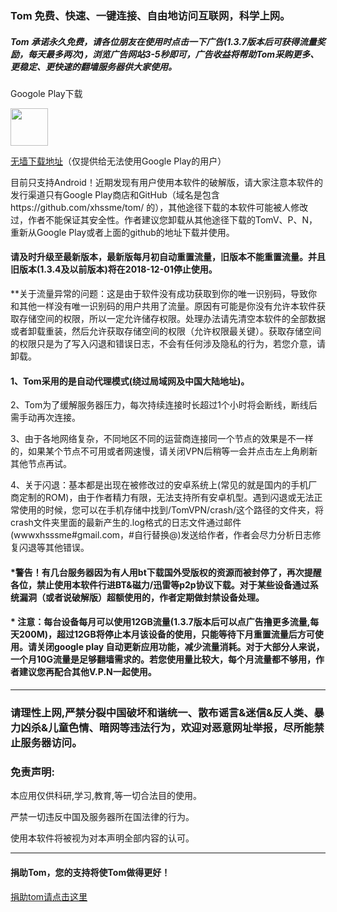 ### Tom 免费、快速、一键连接、自由地访问互联网，科学上网。

##### Tom 承诺永久免费，请各位朋友在使用时点击一下广告(1.3.7版本后可获得流量奖励，每天最多两次)，浏览广告网站3-5秒即可，广告收益将帮助Tom采购更多、更稳定、更快速的翻墙服务器供大家使用。

Googole Play下载

<a href="https://play.google.com/store/apps/details?id=me.xhss.tomvpn" rel="nofollow"><img src="https://camo.githubusercontent.com/bdaf711a93d64d0bb5e5abfc346a8b84ea47f164/68747470733a2f2f706c61792e676f6f676c652e636f6d2f696e746c2f656e5f75732f6261646765732f696d616765732f67656e657269632f656e2d706c61792d62616467652e706e67" height="60" data-canonical-src="https://play.google.com/intl/en_us/badges/images/generic/en-play-badge.png" style="max-width:100%;"></a>

[无墙下载地址](https://github.com/xhssme/tom/raw/master/tomvpn1.3.7.apk "无墙下载地址")（仅提供给无法使用Google Play的用户）

目前只支持Android！近期发现有用户使用本软件的破解版，请大家注意本软件的发行渠道只有Google Play商店和GitHub（域名是包含https://github.com/xhssme/tom/  的），其他途径下载的本软件可能被人修改过，作者不能保证其安全性。作者建议您卸载从其他途径下载的TomV、P、N，重新从Google Play或者上面的github的地址下载并使用。

#### 请及时升级至最新版本，最新版每月初自动重置流量，旧版本不能重置流量。并且旧版本(1.3.4及以前版本)将在2018-12-01停止使用。

**关于流量异常的问题：这是由于软件没有成功获取到你的唯一识别码，导致你和其他一样没有唯一识别码的用户共用了流量。原因有可能是你没有允许本软件获取存储空间的权限，所以一定允许储存权限。处理办法请先清空本软件的全部数据或者卸载重装，然后允许获取存储空间的权限（允许权限最关键）。获取存储空间的权限只是为了写入闪退和错误日志，不会有任何涉及隐私的行为，若您介意，请卸载。

#### 1、Tom采用的是自动代理模式(绕过局域网及中国大陆地址)。

2、Tom为了缓解服务器压力，每次持续连接时长超过1个小时将会断线，断线后需手动再次连接。

3、由于各地网络复杂，不同地区不同的运营商连接同一个节点的效果是不一样的，如果某个节点不可用或者网速慢，请关闭VPN后稍等一会并点击左上角刷新其他节点再试。

4、关于闪退：基本都是出现在被修改过的安卓系统上(常见的就是国内的手机厂商定制的ROM)，由于作者精力有限，无法支持所有安卓机型。遇到闪退或无法正常使用的时候，您可以在手机存储中找到/TomVPN/crash/这个路径的文件夹，将crash文件夹里面的最新产生的.log格式的日志文件通过邮件(wwwxhsssme#gmail.com，#自行替换@)发送给作者，作者会尽力分析日志修复闪退等其他错误。

#### *警告！有几台服务器因为有人用bt下载国外受版权的资源而被封停了，再次提醒各位，禁止使用本软件行进BT&磁力/迅雷等p2p协议下载。对于某些设备通过系统漏洞（或者说破解版）超额使用的，作者定期做封禁设备处理。

#### * 注意：每台设备每月可以使用12GB流量(1.3.7版本后可以点广告撸更多流量,每天200M)，超过12GB将停止本月该设备的使用，只能等待下月重置流量后方可使用。请关闭google play 自动更新应用功能，减少流量消耗。对于大部分人来说，一个月10G流量是足够翻墙需求的。若您使用量比较大，每个月流量都不够用，作者建议您再配合其他V.P.N一起使用。
-------------------------------------
### 请理性上网,严禁分裂中国破坏和谐统一、散布谣言&迷信&反人类、暴力凶杀&儿童色情、暗网等违法行为，欢迎对恶意网址举报，尽所能禁止服务器访问。
### 免责声明:

本应用仅供科研,学习,教育,等一切合法目的使用。

严禁一切违反中国及服务器所在国法律的行为。

使用本软件将被视为对本声明全部内容的认可。

--------------------------------------
#### 捐助Tom，您的支持将使Tom做得更好！
[捐助tom请点击这里](https://github.com/xhssme/tom/blob/master/a.md "捐助")
